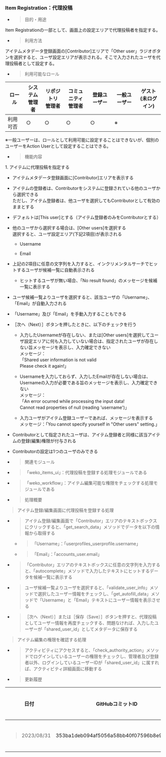 
### Item Registration：代理投稿

  - > 目的・用途

Item Registrationの一部として、画面上の設定エリアで代理投稿者を指定する。

  - > 利用方法

アイテムメタデータ登録画面の\[Contributor\]エリアで「Other user」ラジオボタンを選択すると、ユーザ設定エリアが表示される。そこで入力されたユーザを代理投稿者として設定する。

  - > 利用可能なロール

<table>
<thead>
<tr class="header">
<th>ロール</th>
<th>システム<br />
管理者</th>
<th>リポジトリ<br />
管理者</th>
<th>コミュニティ<br />
管理者</th>
<th>登録ユーザー</th>
<th>一般ユーザー</th>
<th>ゲスト<br />
(未ログイン)</th>
</tr>
</thead>
<tbody>
<tr class="odd">
<td>利用可否</td>
<td>○</td>
<td>○</td>
<td>○</td>
<td>○</td>
<td>※</td>
<td></td>
</tr>
</tbody>
</table>

※一般ユーザーは、ロールとして利用可能に設定することはできないが、個別のユーザーをAction Userとして設定することはできる。

  - > 機能内容

1\. アイテムに代理投稿を指定する

  - アイテムメタデータ登録画面に\[Contributor\]エリアを表示する

  - アイテムの登録者は、Contributorをシステムに登録されている他のユーザから選択できる  
    ただし、アイテム登録者は、他ユーザを選択してもContributorとして有効のままとする

  - デフォルトは\[This user\]とする（アイテム登録者のみをContributorとする）

  - 他のユーザから選択する場合は、\[Other users\]を選択する  
    選択すると、ユーザ設定エリア(下記2項目)が表示される
    
      - Username
    
      - Email

  - 上記の2項目に任意の文字列を入力すると、インクリメンタルサーチでヒットするユーザが候補一覧に自動表示される
    
      - ヒットするユーザが無い場合、「No result found」のメッセージを候補一覧に表示する

  - ユーザ候補一覧よりユーザを選択すると、該当ユーザの「Username」、「Email」が自動入力される

  - 「Username」及び「Email」を手動入力することもできる

  - ［次へ（Next）］ボタンを押したときに、以下のチェックを行う
    
      - 入力したUsernameが存在しない、または\[Other users\]を選択してユーザ設定エリアに何も入力していない場合は、指定されたユーザが存在しない旨メッセージを表示し、入力確定できない  
        メッセージ：  
        「Shared user information is not valid  
        Please check it again\!」
    
      - Usernameを入力しておらず、入力したEmailが存在しない場合は、Usernameの入力が必要である旨のメッセージを表示し、入力確定できない  
        メッセージ：  
        「An error ocurred while processing the input data\!  
        Cannot read properties of null (reading 'username')」
    
      - 入力ユーザがアイテム登録ユーザーであれば、メッセージを表示する  
        メッセージ：「You cannot specify yourself in "Other users" setting.」

  - Contributorとして指定されたユーザは、アイテム登録者と同様に該当アイテムの登録(編集)権限が付与される

  - Contributorの設定は1つのユーザのみできる

<!-- end list -->

  - > 関連モジュール

<!-- end list -->

  - > 「weko\_items\_ui」：代理投稿を登録する処理モジュールである

  - > 「weko\_workflow」：アイテム編集可能な権限をチェックする処理モジュールである

<!-- end list -->

  - > 処理概要

> アイテム登録/編集画面に代理投稿を登録する処理

  - > アイテム登録/編集画面で「Contributor」エリアのテキストボックスにクリックすると、「get\_search\_data」メソッドでデータを以下の情報から取得する
    
      - > 「Username」：「userprofiles\_userprofile.username」
    
      - > 「Email」：「accounts\_user.email」

  - > 「Contributor」エリアのテキストボックスに任意の文字列を入力すると、「autocomplete」メソッドで入力したテキストにヒットするデータを候補一覧に表示する

  - > ユーザ候補一覧よりユーザを選択すると、「validate\_user\_info」メソッドで選択したユーザー情報をチェックし、「get\_autofill\_data」メソッドで「Username」と「Email」テキストにユーザー情報を表示させる

  - > ［次へ（Next）］または［保存（Save）］ボタンを押すと、代理投稿としてユーザー情報を再度チェックする、問題なければ、入力したユーザーが「shared\_user\_id」としてメタデータに保存する

> アイテム編集の権限を確認する処理

  - > アクティビティにアクセスすると、「check\_authority\_action」メソッドでログインしているユーザーの権限をチェックし、管理者及び登録者以外、ログインしているユーザーIDが「shared\_user\_id」に属すれば、アクティビティ詳細画面に移動する

<!-- end list -->

  - > 更新履歴

<table>
<thead>
<tr class="header">
<th>日付</th>
<th>GitHubコミットID</th>
<th>更新内容</th>
</tr>
</thead>
<tbody>
<tr class="odd">
<td><blockquote>
<p>2023/08/31</p>
</blockquote></td>
<td>353ba1deb094af5056a58bb40f07596b8e95a562</td>
<td>初版作成</td>
</tr>
</tbody>
</table>
